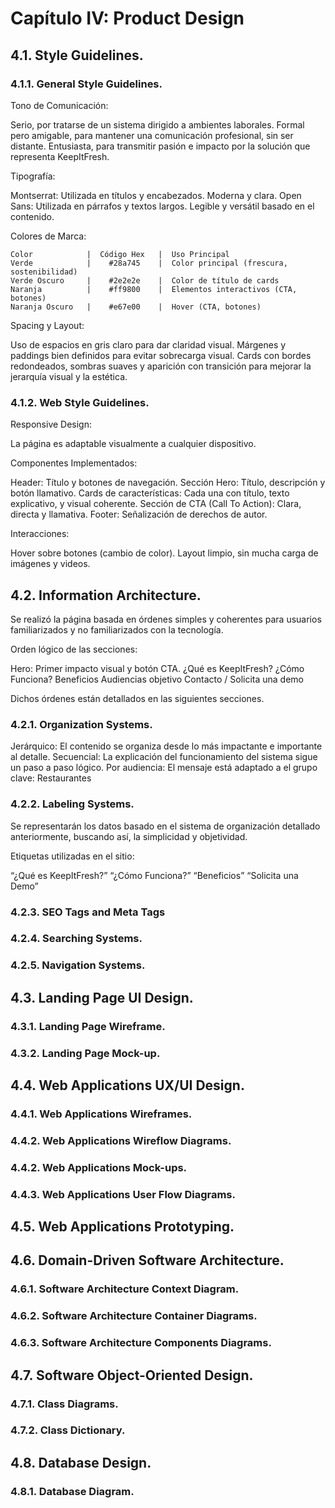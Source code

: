 # Capítulo IV: Product Design

## 4.1. Style Guidelines.

### 4.1.1. General Style Guidelines.

Tono de Comunicación:

Serio, por tratarse de un sistema dirigido a ambientes laborales.
Formal pero amigable, para mantener una comunicación profesional, sin ser distante.
Entusiasta, para transmitir pasión e impacto por la solución que representa KeepItFresh.

Tipografía:

Montserrat: Utilizada en títulos y encabezados. Moderna y clara.
Open Sans: Utilizada en párrafos y textos largos. Legible y versátil basado en el contenido.

Colores de Marca:

    Color            |	Código Hex   |	Uso Principal
    Verde	         |	  #28a745    |	Color principal (frescura, sostenibilidad)
    Verde Oscuro     |	  #2e2e2e    |	Color de título de cards
    Naranja          |	  #ff9800    |	Elementos interactivos (CTA, botones)
    Naranja Oscuro   | 	  #e67e00    |	Hover (CTA, botones)

Spacing y Layout:

Uso de espacios en gris claro para dar claridad visual.
Márgenes y paddings bien definidos para evitar sobrecarga visual.
Cards con bordes redondeados, sombras suaves y aparición con transición para mejorar la jerarquía visual y la estética.

### 4.1.2. Web Style Guidelines.

Responsive Design:

La página es adaptable visualmente a cualquier dispositivo.

Componentes Implementados:

Header: Título y botones de navegación.
Sección Hero: Título, descripción y botón llamativo.
Cards de características: Cada una con título, texto explicativo, y visual coherente.
Sección de CTA (Call To Action): Clara, directa y llamativa.
Footer: Señalización de derechos de autor.

Interacciones:

Hover sobre botones (cambio de color).
Layout limpio, sin mucha carga de imágenes y videos.

## 4.2. Information Architecture.

Se realizó la página basada en órdenes simples y coherentes para usuarios familiarizados y no familiarizados con la tecnología.

Orden lógico de las secciones:

Hero: Primer impacto visual y botón CTA.
¿Qué es KeepItFresh?
¿Cómo Funciona?
Beneficios
Audiencias objetivo
Contacto / Solicita una demo

Dichos órdenes están detallados en las siguientes secciones.

### 4.2.1. Organization Systems.

Jerárquico: El contenido se organiza desde lo más impactante e importante al detalle.
Secuencial: La explicación del funcionamiento del sistema sigue un paso a paso lógico.
Por audiencia: El mensaje está adaptado a el grupo clave: Restaurantes

### 4.2.2. Labeling Systems.

Se representarán los datos basado en el sistema de organización detallado anteriormente, buscando así, la simplicidad y objetividad.

Etiquetas utilizadas en el sitio:

“¿Qué es KeepItFresh?”
“¿Cómo Funciona?”
“Beneficios”
“Solicita una Demo”

### 4.2.3. SEO Tags and Meta Tags

### 4.2.4. Searching Systems.

### 4.2.5. Navigation Systems.

## 4.3. Landing Page UI Design.

### 4.3.1. Landing Page Wireframe.

### 4.3.2. Landing Page Mock-up.

## 4.4. Web Applications UX/UI Design.

### 4.4.1. Web Applications Wireframes.

### 4.4.2. Web Applications Wireflow Diagrams.

### 4.4.2. Web Applications Mock-ups.

### 4.4.3. Web Applications User Flow Diagrams.

## 4.5. Web Applications Prototyping.


## 4.6. Domain-Driven Software Architecture.

### 4.6.1. Software Architecture Context Diagram.

### 4.6.2. Software Architecture Container Diagrams.

### 4.6.3. Software Architecture Components Diagrams.

## 4.7. Software Object-Oriented Design.

### 4.7.1. Class Diagrams.

### 4.7.2. Class Dictionary.

## 4.8. Database Design.

### 4.8.1. Database Diagram.
